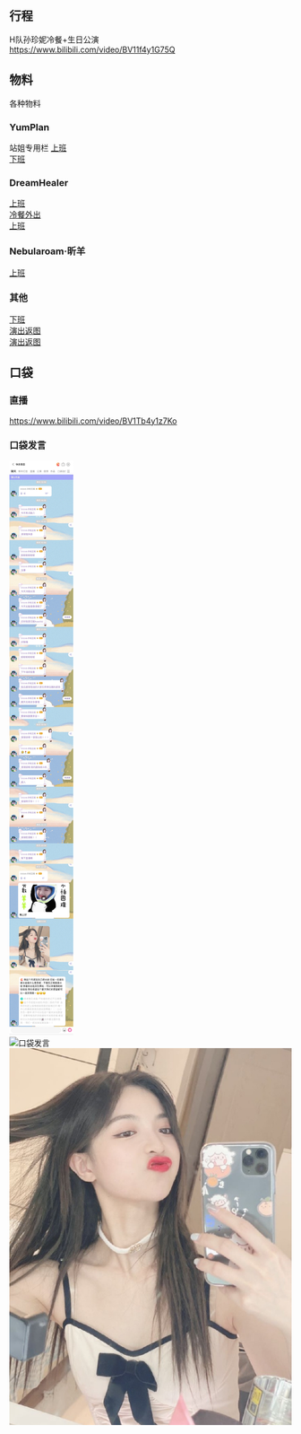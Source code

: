 ## 行程
H队孙珍妮冷餐+生日公演<br>
https://www.bilibili.com/video/BV11f4y1G75Q

## 物料
各种物料
### YumPlan
站姐专用栏
[上班](https://weibo.com/7335378002/KrpsMc5ZX)<br>
[下班](https://weibo.com/7335378002/KrsEqeh8V)<br>
### DreamHealer
[上班](https://weibo.com/6375088879/KrpnzviLX)<br>
[冷餐外出](https://weibo.com/6375088879/KrrvQm8YL)<br>
[上班](https://weibo.com/6375088879/KrpnzviLX)
### Nebularoam·昕羊
[上班](https://weibo.com/7584954147/KrpGzF2CR)
### 其他
[下班](https://weibo.com/6616431710/Krt4abrWW)<br>
[演出返图](https://weibo.com/2853350034/KuiqXAz56)<br>
[演出返图](http://t.cn/A6MqhHKH)
## 口袋
### 直播
https://www.bilibili.com/video/BV1Tb4y1z7Ko
### 口袋发言
![口袋发言](./pocket48/imgs/messages.jpeg)<br>
![口袋发言](./pocket48/imgs/messages1.jpeg)<br>
![口袋图片](./pocket48/imgs/P1.jpeg)<br>